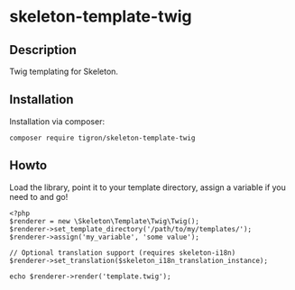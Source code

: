 # skeleton-template-twig

## Description

Twig templating for Skeleton.

## Installation

Installation via composer:

    composer require tigron/skeleton-template-twig

## Howto

Load the library, point it to your template directory, assign a variable if you
need to and go!

    <?php
    $renderer = new \Skeleton\Template\Twig\Twig();
    $renderer->set_template_directory('/path/to/my/templates/');
    $renderer->assign('my_variable', 'some value');

    // Optional translation support (requires skeleton-i18n)
    $renderer->set_translation($skeleton_i18n_translation_instance);

    echo $renderer->render('template.twig');
